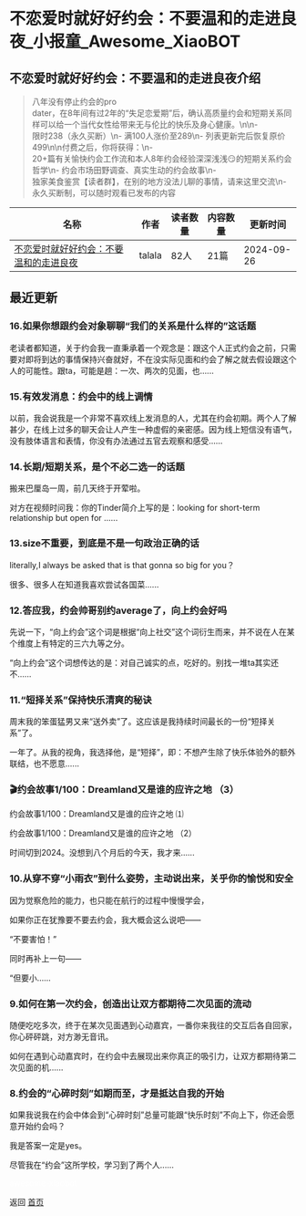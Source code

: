 # 不恋爱时就好好约会：不要温和的走进良夜_小报童_Awesome_XiaoBOT

## 不恋爱时就好好约会：不要温和的走进良夜介绍
> 八年没有停止约会的pro  
dater，在8年间有过2年的“失足恋爱期”后，确认高质量约会和短期关系同样可以给一个当代女性给带来无与伦比的快乐及身心健康。\n\n-  
限时238（永久买断）\n- 满100人涨价至289\n- 列表更新完后恢复原价499\n\n付费之后，你将获得：\n-  
20+篇有关愉快约会工作流和本人8年约会经验深深浅浅😏的短期关系约会哲学\n- 约会市场田野调查、真实生动的约会故事\n-  
独家美食鉴赏【读者群】，在别的地方没法儿聊的事情，请来这里交流\n- 永久买断制，可以随时观看已发布的内容  
  


|名称|作者|读者数量|内容数量|更新时间|
|---|---|---|---|---|
|[不恋爱时就好好约会：不要温和的走进良夜](https://xiaobot.net/p/game001?refer=0b133df9-27dc-423b-8101-639049001c13)|talala|82人|21篇|2024-09-26|

## 最近更新
### 16.如果你想跟约会对象聊聊“我们的关系是什么样的”这话题

老读者都知道，关于约会我一直秉承着一个观念是：跟这个人正式约会之前，只需要对即将到达的事情保持兴奋就好，不在没实际见面和约会了解之就去假设跟这个人的可能性。跟ta，可能是趟：一次、两次的见面，也......

### 15.有效发消息：约会中的线上调情

以前，我会说我是一个非常不喜欢线上发消息的人，尤其在约会初期。两个人了解甚少，在线上过多的聊天会让人产生一种虚假的亲密感。因为线上短信没有语气，没有肢体语言和表情，你没有办法通过五官去观察和感受......

### 14.长期/短期关系，是个不必二选一的话题

搬来巴厘岛一周，前几天终于开荤啦。

对方在视频时问我：你的Tinder简介上写的是：looking for short-term relationship but open for
......

### 13.size不重要，到底是不是一句政治正确的话

literally,I always be asked that is that gonna so big for you？

很多、很多人在知道我喜欢尝试各国菜......

### 12.答应我，约会帅哥别约average了，向上约会好吗

先说一下，“向上约会”这个词是根据“向上社交”这个词衍生而来，并不说在人在某个维度上有特定的三六九等之分。

“向上约会”这个词想传达的是：对自己诚实的点，吃好的。别找一堆ta其实还不......

### 11.“短择关系”保持快乐清爽的秘诀

周末我的笨蛋猛男又来“送外卖”了。这应该是我持续时间最长的一份“短择关系”了。

一年了。从我的视角，我选择他，是“短择”，即：不想产生除了快乐体验外的额外联结，也不愿意......

### 🎬约会故事1/100：Dreamland又是谁的应许之地 （3）

约会故事1/100：Dreamland又是谁的应许之地 ⑴

约会故事1/100：Dreamland又是谁的应许之地 （2）

时间切到2024。没想到八个月后的今天，我才来......

### 10.从穿不穿“小雨衣”到什么姿势，主动说出来，关乎你的愉悦和安全

因为觉察危险的能力，也只能在航行的过程中慢慢学会，

如果你正在犹豫要不要去约会，我大概会这么说吧——

“不要害怕！”

同时再补上一句——

“但要小......

### 9.如何在第一次约会，创造出让双方都期待二次见面的流动

随便吃吃多次，终于在某次见面遇到心动嘉宾，一番你来我往的交互后各自回家，你心砰砰跳，对方渺无音讯。

如何在遇到心动嘉宾时，在约会中去展现出来你真正的吸引力，让双方都期待第二次见面的机......

### 8.约会的“心碎时刻”如期而至，才是抵达自我的开始

如果我说我在约会中体会到“心碎时刻”总量可能跟“快乐时刻”不向上下，你还会愿意开始约会吗？

我是答案一定是yes。

尽管我在“约会”这所学校，学习到了两个人......


<a href="https://github.com/Reno9527/awesome-xiaobot" style="color: white; text-decoration: none;">awesome-xiaobot</a>

返回 [首页](../README.md)
